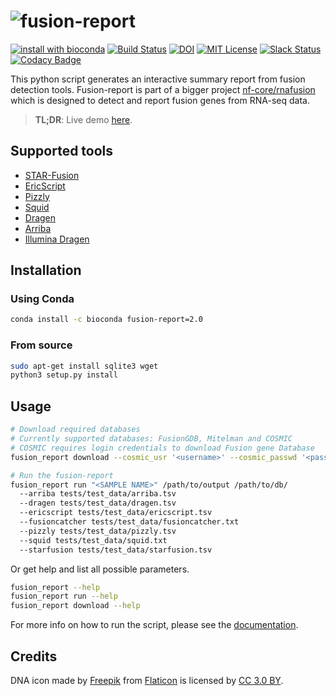 # ![fusion-report](https://raw.githubusercontent.com/matq007/fusion-report/master/fusion_report/assets/img/fusion-report.png)

[![install with bioconda](https://img.shields.io/badge/install%20with-bioconda-brightgreen.svg?style=flat)](http://bioconda.github.io/recipes/fusion-report/README.html)
[![Build Status](https://travis-ci.org/matq007/fusion-report.svg?branch=master)](https://travis-ci.org/matq007/fusion-report)
[![DOI](https://zenodo.org/badge/173453958.svg)](https://zenodo.org/badge/latestdoi/173453958)
[![MIT License](https://img.shields.io/github/license/matq007/fusion-report.svg)](https://github.com/matq007/fusion-report/blob/master/LICENSE)
[![Slack Status](https://img.shields.io/badge/slack-join-brightgreen)](https://nf-co.re/join/slack)
[![Codacy Badge](https://api.codacy.com/project/badge/Grade/932dff8661394cc28448af7b22748bb5)](https://app.codacy.com/app/mproksik/fusion-report?utm_source=github.com&utm_medium=referral&utm_content=matq007/fusion-report&utm_campaign=Badge_Grade_Dashboard)

This python script generates an interactive summary report from fusion detection tools. Fusion-report is part of a bigger project [nf-core/rnafusion](https://github.com/nf-core/rnafusion) which is designed to detect and report fusion genes from RNA-seq data.

> **TL;DR**: Live demo [here](https://matq007.github.io/fusion-report/example).

## Supported tools

* [STAR-Fusion](https://github.com/STAR-Fusion/STAR-Fusion)
* [EricScript](https://sites.google.com/site/bioericscript/)
* [Pizzly](https://github.com/pmelsted/pizzly)
* [Squid](https://github.com/Kingsford-Group/squid)
* [Dragen](https://emea.illumina.com/products/by-type/informatics-products/dragen-bio-it-platform.html)
* [Arriba](https://github.com/suhrig/arriba)
* [Illumina Dragen](https://emea.illumina.com/products/by-type/informatics-products/dragen-bio-it-platform.html)

## Installation

### Using Conda

```bash
conda install -c bioconda fusion-report=2.0
```

### From source

```bash
sudo apt-get install sqlite3 wget
python3 setup.py install
```

## Usage

```bash
# Download required databases
# Currently supported databases: FusionGDB, Mitelman and COSMIC
# COSMIC requires login credentials to download Fusion gene Database
fusion_report download --cosmic_usr '<username>' --cosmic_passwd '<password>' /path/to/db/

# Run the fusion-report
fusion_report run "<SAMPLE NAME>" /path/to/output /path/to/db/
  --arriba tests/test_data/arriba.tsv
  --dragen tests/test_data/dragen.tsv
  --ericscript tests/test_data/ericscript.tsv
  --fusioncatcher tests/test_data/fusioncatcher.txt
  --pizzly tests/test_data/pizzly.tsv
  --squid tests/test_data/squid.txt
  --starfusion tests/test_data/starfusion.tsv
```

Or get help and list all possible parameters.

```bash
fusion_report --help
fusion_report run --help
fusion_report download --help
```

For more info on how to run the script, please see the [documentation](https://matq007.github.io/fusion-report/).

## Credits

DNA icon made by [Freepik](https://www.freepik.com) from [Flaticon](https://www.flaticon.com) is licensed by [CC 3.0 BY](http://creativecommons.org/licenses/by/3.0/).
